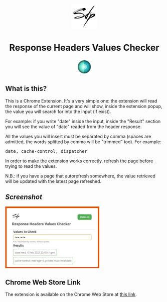 <br />
<div align="center">
  <a href="https://github.com/simone-di-paolo">
    <img src="./images/logo-sdp.png" alt="Logo" width="80" height="80">
  </a>
</div>

<div align="center">
    <!--<img src="https://raw.githubusercontent.com/SimGus/chrome-addon-v3-starter/master/logo/logo-128.png"/>-->
    <h1>Response Headers Values Checker</h1>
  <img src="./logo/logo-128.png" width="50px"></img>
</div>

## What is this?
This is a Chrome Extension. It's a very simple one: the extension will read the response of the current page and will show,
inside the extension popup, the value you will search for into the input (if exist).

For example: if you write "date" inside the input, inside the "Result" section you will see the value of "date"
readed from the header response.

All the values you will insert must be separated by comma (spaces are admitted, the words splitted by comma will be "trimmed" too). 
For example:
<pre>date, cache-control, dispatcher</pre>

In order to make the extension works correctly, refresh the page before trying to read the values.

N.B.: if you have a page that autorefresh somewhere, the value retrieved will be updated with the latest page refreshed.

## <i align="center">Screenshot</i>

<img src="images/screen_0.2.1.jpg" width="300px">

## Chrome Web Store Link
The extension is available on the Chrome Web Store at <a href="https://chrome.google.com/webstore/detail/response-headers-values-c/dhjmcfcpggggdboefclnkdaipkpfmfhn">this link</a>.
